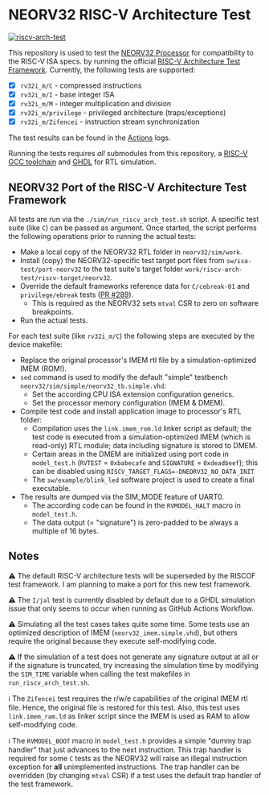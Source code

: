 # NEORV32 RISC-V Architecture Test

[![riscv-arch-test](https://img.shields.io/github/workflow/status/stnolting/neorv32-verif/riscv-arch-test/main?longCache=true&style=flat-square&label=riscv-arch-test&logo=Github%20Actions&logoColor=fff)](https://github.com/stnolting/neorv32-verif/actions?query=workflow%3Ariscv-arch-test)

This repository is used to test the [NEORV32 Processor](https://github.com/stnolting/neorv32)
for compatibility to the RISC-V ISA specs. by running the official
[RISC-V Architecture Test Framework](https://github.com/riscv-non-isa/riscv-arch-test).
Currently, the following tests are supported:

- [x] `rv32i_m/C` - compressed instructions
- [x] `rv32i_m/I` - base integer ISA
- [x] `rv32i_m/M` - integer multiplication and division
- [x] `rv32i_m/privilege` - privileged architecture (traps/exceptions)
- [x] `rv32i_m/Zifencei` - instruction stream synchronization

The test results can be found in the [Actions](https://github.com/stnolting/neorv32-verif/actions) logs.

Running the tests requires _all_ submodules from this repository, a
[RISC-V GCC toolchain](https://github.com/stnolting/riscv-gcc-prebuilt) and
[GHDL](https://github.com/ghdl/ghdl) for RTL simulation.


## NEORV32 Port of the RISC-V Architecture Test Framework

All tests are run via the `./sim/run_riscv_arch_test.sh` script. A specific test suite (like `C`) can be
passed as argument. Once started, the script performs the following operations prior to running the actual
tests:

* Make a local copy of the NEORV32 RTL folder in `neorv32/sim/work`.
* Install (copy) the NEORV32-specific test target port files from `sw/isa-test/port-neorv32` to the
test suite's target folder `work/riscv-arch-test/riscv-target/neorv32`.
* Override the default frameworks reference data for `C/cebreak-01` and `privilege/ebreak` tests
  ([PR #289](https://github.com/stnolting/neorv32/pull/289)).
  * This is required as the NEORV32 sets `mtval` CSR to zero on software breakpoints.
* Run the actual tests.

For each test suite (like `rv32i_m/C`) the following steps are executed by the device makefile:

* Replace the original processor's IMEM rtl file by a simulation-optimized IMEM (ROM!).
* `sed` command is used to modify the default "simple" testbench `neorv32/sim/simple/neorv32_tb.simple.vhd`:
  * Set the according CPU ISA extension configuration generics.
  * Set the processor memory configuration (IMEM & DMEM).
* Compile test code and install application image to processor's RTL folder:
  * Compilation uses the `link.imem_rom.ld` linker script as default; the test code is executed
    from a simulation-optimized IMEM (which is read-only) RTL module; data including signature is stored to DMEM.
  * Certain areas in the DMEM are initialized using port code in `model_test.h` (`RVTEST` = `0xbabecafe` and
    `SIGNATURE` = `0xdeadbeef`); this can be disabled using `RISCV_TARGET_FLAGS=-DNEORV32_NO_DATA_INIT`
  * The `sw/example/blink_led` software project is used to create a final executable.
* The results are dumped via the SIM_MODE feature of UART0.
  * The according code can be found in the `RVMODEL_HALT` macro in `model_test.h`.
  * The data output (= "signature") is zero-padded to be always a multiple of 16 bytes.


## Notes

:warning: The default RISC-V architecture tests will be superseded by the RISCOF test framework.
I am planning to make a port for this new test framework.

:warning: The `I/jal` test is currently disabled by default due to a GHDL simulation issue that
only seems to occur when running as GitHub Actions Workflow.

:warning: Simulating all the test cases takes quite some time. Some tests use an optimized description
of IMEM (`neorv32_imem.simple.vhd`), but others require the original because they execute self-modifying code.

:warning: If the simulation of a test does not generate any signature output at all or if the signature
is truncated, try increasing the simulation time by modifying the `SIM_TIME` variable when calling the
test makefiles in `run_riscv_arch_test.sh`.

:information_source: The `Zifencei` test requires the r/w/e capabilities of the original IMEM rtl file.
Hence, the original file is restored for this test. Also, this test uses `link.imem_ram.ld` as linker script since the
IMEM is used as RAM to allow self-modifying code.

:information_source: The `RVMODEL_BOOT` macro in `model_test.h` provides a simple "dummy trap handler" that just advances
to the next instruction. This trap handler is required for some `C` tests as the NEORV32 will raise an illegal instruction
exception for **all** unimplemented instructions. The trap handler can be overridden (by changing `mtval` CSR) if a test
uses the default trap handler of the test framework.
